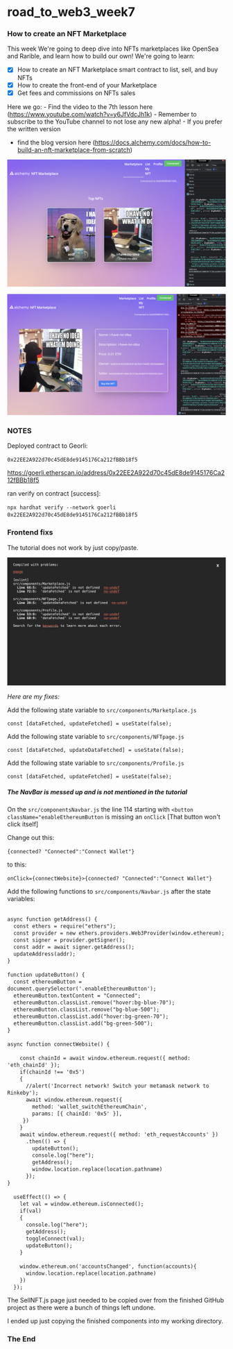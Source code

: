 # road_to_web3_week7

### How to create an NFT Marketplace

This week We're going to deep dive into NFTs marketplaces like OpenSea and Rarible, and learn how to build our own! We're going to learn:

- [x] How to create an NFT Marketplace smart contract to list, sell, and buy NFTs
- [x] How to create the front-end of your Marketplace
- [x] Get fees and commissions on NFTs sales

Here we go: - Find the video to the 7th lesson here (https://www.youtube.com/watch?v=y6JfVdcJh1k) - Remember to subscribe to the YouTube channel to not lose any new alpha! - If you prefer the written version
- find the blog version here (https://docs.alchemy.com/docs/how-to-build-an-nft-marketplace-from-scratch)

![screenshot](screenshot2.png)

![screenshot](screenshot3.png)



### NOTES

Deployed contract to Georli:

`0x22EE2A922d70c45dE8de9145176Ca212fBBb18f5`

https://goerli.etherscan.io/address/0x22EE2A922d70c45dE8de9145176Ca212fBBb18f5


ran verify on contract [success]:

`npx hardhat verify --network goerli 0x22EE2A922d70c45dE8de9145176Ca212fBBb18f5`

### Frontend fixs

The tutorial does not work by just copy/paste.

![screenshot](screenshot1.png)

*Here are my fixes:*


Add the following state variable to `src/components/Marketplace.js`

```
const [dataFetched, updateFetched] = useState(false);
```

Add the following state variable to `src/components/NFTpage.js`

```
const [dataFetched, updateDataFetched] = useState(false);
```


Add the following state variable to `src/components/Profile.js`

```
const [dataFetched, updateFetched] = useState(false);
```

##### The NavBar is messed up and is not mentioned in the tutorial

On the `src/componentsNavbar.js` the line 114 starting with `<button className="enableEthereumButton`
 is missing an `onClick` [That button won't click itself]

Change out this:

`{connected? "Connected":"Connect Wallet"}`

to this:

`onClick={connectWebsite}>{connected? "Connected":"Connect Wallet"}`


Add the following functions to `src/components/Navbar.js` after the state variables:

```

async function getAddress() {
  const ethers = require("ethers");
  const provider = new ethers.providers.Web3Provider(window.ethereum);
  const signer = provider.getSigner();
  const addr = await signer.getAddress();
  updateAddress(addr);
}

function updateButton() {
  const ethereumButton = document.querySelector('.enableEthereumButton');
  ethereumButton.textContent = "Connected";
  ethereumButton.classList.remove("hover:bg-blue-70");
  ethereumButton.classList.remove("bg-blue-500");
  ethereumButton.classList.add("hover:bg-green-70");
  ethereumButton.classList.add("bg-green-500");
}

async function connectWebsite() {

    const chainId = await window.ethereum.request({ method: 'eth_chainId' });
    if(chainId !== '0x5')
    {
      //alert('Incorrect network! Switch your metamask network to Rinkeby');
      await window.ethereum.request({
        method: 'wallet_switchEthereumChain',
        params: [{ chainId: '0x5' }],
     })
    }
    await window.ethereum.request({ method: 'eth_requestAccounts' })
      .then(() => {
        updateButton();
        console.log("here");
        getAddress();
        window.location.replace(location.pathname)
      });
}

  useEffect(() => {
    let val = window.ethereum.isConnected();
    if(val)
    {
      console.log("here");
      getAddress();
      toggleConnect(val);
      updateButton();
    }

    window.ethereum.on('accountsChanged', function(accounts){
      window.location.replace(location.pathname)
    })
  });

```

The SellNFT.js page just needed to be copied over from the finished GitHub project as there were a bunch of things left undone.

I ended up just copying the finished components into my working directory.


### The End





























